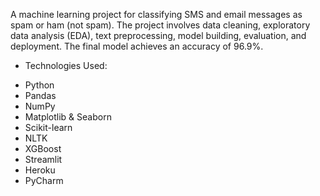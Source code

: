 A machine learning project for classifying SMS and email messages as spam or ham (not spam). The project involves data cleaning, exploratory data analysis (EDA), text preprocessing, model building, evaluation, and deployment. The final model achieves an accuracy of 96.9%.

* Technologies Used:
- Python
- Pandas
- NumPy
- Matplotlib & Seaborn
- Scikit-learn
- NLTK
- XGBoost
- Streamlit
- Heroku
- PyCharm
